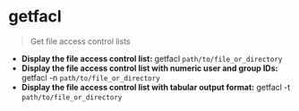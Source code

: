 # getfacl
> Get file access control lists
- **Display the file access control list:**
getfacl `path/to/file_or_directory`
- **Display the file access control list with numeric user and group IDs:**
getfacl -n `path/to/file_or_directory`
- **Display the file access control list with tabular output format:**
getfacl -t `path/to/file_or_directory`

